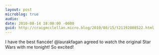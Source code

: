 ```yaml
---
layout: post
microblog: true
audio: 
date: 2010-08-14 18:00:00 -0600
guid: http://craigmcclellan.micro.blog/2010/08/15/t21192808522.html
---
```

I have the best fiancée!  @laurakfagan agreed to watch the original Star Wars with me tonight! So excited!
